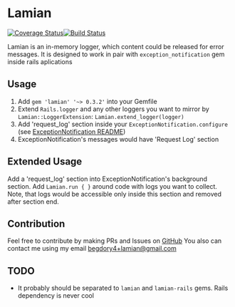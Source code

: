 # Lamian
[![Coverage Status](https://coveralls.io/repos/github/JelF/lamian/badge.svg)](https://coveralls.io/github/JelF/lamian)[![Build Status](https://travis-ci.org/JelF/lamian.svg?branch=master)](https://travis-ci.org/JelF/lamian)


Lamian is an in-memory logger, which content could be released for error messages.
It is designed to work in pair with `exception_notification` gem inside rails
aplications

## Usage

1. Add `gem 'lamian' '~> 0.3.2'` into your Gemfile
2. Extend `Rails.logger` and any other loggers you want to mirror by
`Lamian::LoggerExtension`: `Lamian.extend_logger(logger)`
3. Add 'request_log' section inside your `ExceptionNotification.configure`
(see [ExceptionNotification README](https://github.com/smartinez87/exception_notification/blob/master/README.md))
4. ExceptionNotification's messages would have 'Request Log' section

## Extended Usage

Add a 'request_log' section into ExceptionNotification's background section.
Add `Lamian.run { }` around code with logs you want to collect. Note, that
logs would be accessible only inside this section and removed after section end.

## Contribution

Feel free to contribute by making PRs and Issues on [GitHub](https://github.com/JelF/lamian)
You also can contact me using my email begdory4+lamian@gmail.com

## TODO

- It probably should be separated to `lamian` and `lamian-rails` gems.
Rails dependency is never cool
